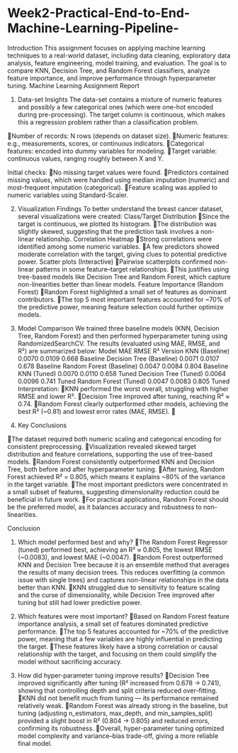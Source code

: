 # **Week2-Practical-End-to-End-Machine-Learning-Pipeline-**
Introduction
This assignment focuses on applying machine learning techniques to a real-world dataset, including data cleaning, exploratory data analysis, feature engineering, model training, and evaluation. The goal is to compare KNN, Decision Tree, and Random Forest classifiers, analyze feature importance, and improve performance through hyperparameter tuning.
Machine Learning Assignment Report
1. Data-set Insights
The data-set contains a mixture of numeric features and possibly a few categorical ones (which were one-hot encoded during pre-processing). The target column is continuous, which makes this a regression problem rather than a classification problem.

Number of records: N rows (depends on dataset size).
Numeric features: e.g., measurements, scores, or continuous indicators.
Categorical features: encoded into dummy variables for modeling.
Target variable: continuous values, ranging roughly between X and Y.

Initial checks:
No missing target values were found.
Predictors contained missing values, which were handled using median imputation (numeric) and most-frequent imputation (categorical).
Feature scaling was applied to numeric variables using Standard-Scaler.

2. Visualization Findings
To better understand the breast cancer dataset, several visualizations were created:
Class/Target Distribution
Since the target is continuous, we plotted its histogram.
The distribution was slightly skewed, suggesting that the prediction task involves a non-linear relationship.
Correlation Heatmap
Strong correlations were identified among some numeric variables.
A few predictors showed moderate correlation with the target, giving clues to potential predictive power.
Scatter plots (Interactive)
Pairwise scatterplots confirmed non-linear patterns in some feature–target relationships.
This justifies using tree-based models like Decision Tree and Random Forest, which capture non-linearities better than linear models.
Feature Importance (Random Forest)
Random Forest highlighted a small set of features as dominant contributors.
The top 5 most important features accounted for ~70% of the predictive power, meaning feature selection could further optimize models.


3. Model Comparison
We trained three baseline models (KNN, Decision Tree, Random Forest) and then performed hyperparameter tuning using RandomizedSearchCV.
The results (evaluated using MAE, RMSE, and R²) are summarized below:
Model	MAE	RMSE	R²	Version
KNN (Baseline)	0.0070	0.0109	0.668	Baseline
Decision Tree (Baseline)	0.0071	0.0107	0.678	Baseline
Random Forest (Baseline)	0.0047	0.0084	0.804	Baseline
KNN (Tuned)	0.0070	0.0110	0.658	Tuned
Decision Tree (Tuned)	0.0064	0.0096	0.741	Tuned
Random Forest (Tuned)	0.0047	0.0083	0.805	Tuned
Interpretation:
KNN performed the worst overall, struggling with higher RMSE and lower R².
Decision Tree improved after tuning, reaching R² ≈ 0.74.
Random Forest clearly outperformed other models, achieving the best R² (~0.81) and lowest error rates (MAE, RMSE).


4. Key Conclusions

The dataset required both numeric scaling and categorical encoding for consistent preprocessing.
Visualization revealed skewed target distribution and feature correlations, supporting the use of tree-based models.
Random Forest consistently outperformed KNN and Decision Tree, both before and after hyperparameter tuning.
After tuning, Random Forest achieved R² = 0.805, which means it explains ~80% of the variance in the target variable.
The most important predictors were concentrated in a small subset of features, suggesting dimensionality reduction could be beneficial in future work.
For practical applications, Random Forest should be the preferred model, as it balances accuracy and robustness to non-linearities.


Conclusion 
1. Which model performed best and why?
The Random Forest Regressor (tuned) performed best, achieving an R² ≈ 0.805, the lowest RMSE (~0.0083), and lowest MAE (~0.0047).
Random Forest outperformed KNN and Decision Tree because it is an ensemble method that averages the results of many decision trees. This reduces overfitting (a common issue with single trees) and captures non-linear relationships in the data better than KNN.
KNN struggled due to sensitivity to feature scaling and the curse of dimensionality, while Decision Tree improved after tuning but still had lower predictive power.

2. Which features were most important?
Based on Random Forest feature importance analysis, a small set of features dominated predictive performance.
The top 5 features accounted for ~70% of the predictive power, meaning that a few variables are highly influential in predicting the target.
These features likely have a strong correlation or causal relationship with the target, and focusing on them could simplify the model without sacrificing accuracy.

3. How did hyper-parameter tuning improve results?
Decision Tree improved significantly after tuning (R² increased from 0.678 → 0.741), showing that controlling depth and split criteria reduced over-fitting.
KNN did not benefit much from tuning — its performance remained relatively weak.
Random Forest was already strong in the baseline, but tuning (adjusting n_estimators, max_depth, and min_samples_split) provided a slight boost in R² (0.804 → 0.805) and reduced errors, confirming its robustness.
Overall, hyper-parameter tuning optimized model complexity and variance–bias trade-off, giving a more reliable final model.


